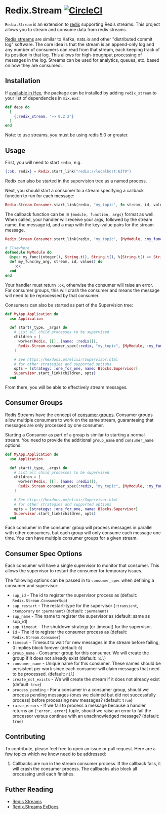 # Redix.Stream [![CircleCI](https://circleci.com/gh/hayesgm/redix_stream.svg?style=svg)](https://circleci.com/gh/hayesgm/redix_stream)

`Redix.Stream` is an extension to [redix](https://github.com/whatyouhide/redix) supporting Redis streams. This project allows you to stream and consume data from redis streams.

[Redis streams](https://redis.io/topics/streams-intro) are similar to Kafka, nats.io and other "distributed commit log" software. The core idea is that the stream is an append-only log and any number of consumers can read from that stream, each keeping track of its position in that log. This allows for high-troughput processing of messages in the log. Streams can be used for analytics, queues, etc. based on how they are consumed.

## Installation

If [available in Hex](https://hex.pm/docs/publish), the package can be installed
by adding `redix_stream` to your list of dependencies in `mix.exs`:

```elixir
def deps do
  [
    {:redix_stream, "~> 0.2.2"}
  ]
end
```

Note: to use streams, you must be using redis 5.0 or greater.

## Usage

First, you will need to start `redix`, e.g.

```elixir
{:ok, redix} = Redix.start_link("redis://localhost:6379")
```

Redix can also be started in the supervision tree as a named process.

Next, you should start a consumer to a stream specifying a callback function to run for each message:

```elixir
Redix.Stream.Consumer.start_link(redix, "my_topic", fn stream, id, values -> Logger.info("Got message #{inspect values} from stream #{stream}") end)
```

The callback function can be in `{module, function, args}` format as well. When called, your handler will receive your args, followed by the stream name, the message id, and a map with the key-value pairs for the stream message.

```elixir
Redix.Stream.Consumer.start_link(redix, "my_topic", {MyModule, :my_func, [100]})

# Elsewhere
defmodule MyModule do
  @spec my_func(integer(), String.t(), String.t(), %{String.t() => String.t()}) :: :ok | {:error, String.t()}
  def my_func(my_arg, stream, id, values) do
    :ok
  end
end
```

Your handler must return `:ok`, otherwise the consumer will raise an error. For consumer groups, this will crash the consumer and means the message will need to be reprocessed by that consumer.

Consumers can also be started as part of the Supervision tree:

```elixir
def MyApp.Application do
  use Application

  def start(_type, _args) do
    # List all child processes to be supervised
    children = [
      worker(Redix, [[], [name: :redix]]),
      Redix.Stream.consumer_spec(:redix, "my_topic", {MyModule, :my_func, []})
    ]

    # See https://hexdocs.pm/elixir/Supervisor.html
    # for other strategies and supported options
    opts = [strategy: :one_for_one, name: Blocks.Supervisor]
    Supervisor.start_link(children, opts)
  end
```

From there, you will be able to effectively stream messages.

## Consumer Groups

Redis Streams have the concept of [consumer groups](https://redis.io/topics/streams-intro#consumer-groups). Consumer groups allow multiple consumers to work on the same stream, guaranteeing that messages are only processed by one consumer.

Starting a Consumer as part of a group is similar to starting a normal stream. You need to provide the additional `group_name` and `consumer_name` options:

```elixir
def MyApp.Application do
  use Application

  def start(_type, _args) do
    # List all child processes to be supervised
    children = [
      worker(Redix, [[], [name: :redix]]),
      Redix.Stream.consumer_spec(:redix, "my_topic", {MyModule, :my_func, [group_name: "my_group", consumer_name: "consumer1"]})
    ]

    # See https://hexdocs.pm/elixir/Supervisor.html
    # for other strategies and supported options
    opts = [strategy: :one_for_one, name: Blocks.Supervisor]
    Supervisor.start_link(children, opts)
  end
```

Each consumer in the consumer group will process messages in parallel with other consumers, but each group will only consume each message one time. You can have multiple consumer groups for a given stream.

## Consumer Spec Options

Each consumer will have a single supervisor to monitor that consumer. This allows the supervisor to restart the consumer for temporary issues.

The following options can be passed in to `consumer_spec` when defining a consumer and supervisor:

* `sup_id` - The id to register the supervisor process as (default: `Redix.Stream.ConsumerSup`)
* `sup_restart` - The restart-type for the supervisor (`:transient`, `:temporary` or `:permanent`) (default: `:permanent`)
* `sup_name` - The name to register the supervisor as (default: same as sup_id)
* `sup_timeout` - The shutdown strategy (or timeout) for the supervisor.
* `id` - The id to register the consumer process as (default: `Redix.Stream.Consumer`)
* `timeout` - Timeout to wait for new messages in the stream before failing, 0 implies block forever (default: `0`)
* `group_name` - Consumer group for this consumer. We will create the group if it does not already exist (default: `nil`)
* `consumer_name` - Unique name for this consumer. These names should be persistent per work since each consumer will claim messages that need to be processed. (default: `nil`)
* `create_not_exists` - We will create the stream if it does not already exist (default: `true`)
* `process_pending` - For a consumer in a consumer group, should we process pending messages (ones we claimed but did not successfully process) before processing new messages? (default: `true`)
* `raise_errors` - If we fail to process a message because a handler returns an `{:error, error}` tuple, should we raise an error to fail the processor versus continue with an unacknowledged message? (default: `true`)

## Contributing

To contribute, please feel free to open an issue or pull request. Here are a few topics which we know need to be addressed:

1.  Callbacks are run in the stream consumer process. If the callback fails, it will crash the consumer process. The callbacks also block all processing until each finishes.

## Futher Reading

- [Redis Streams](https://redis.io/topics/streams-intro)
- [Redix.Streams ExDocs](https://hexdocs.pm/redix_stream)
